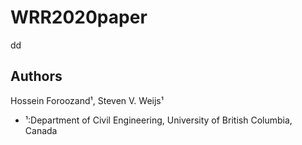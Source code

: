# WRR2020paper
dd




## Authors
Hossein Foroozand¹, Steven V. Weijs¹

- ¹:Department of Civil Engineering, University of British Columbia, Canada
